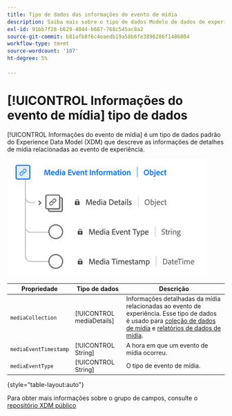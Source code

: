 ```yaml
---
title: Tipo de dados das informações do evento de mídia
description: Saiba mais sobre o tipo de dados Modelo de dados de experiência (XDM) de informações de evento de mídia.
exl-id: 91bb7f28-b629-4044-b687-768c545ac8a2
source-git-commit: b81afb8f6c4eaedb19a58b6fe3896286f1486804
workflow-type: tm+mt
source-wordcount: '107'
ht-degree: 5%

---
```


# [!UICONTROL Informações do evento de mídia] tipo de dados

[!UICONTROL Informações do evento de mídia] é um tipo de dados padrão do Experience Data Model (XDM) que descreve as informações de detalhes de mídia relacionadas ao evento de experiência.

![Um diagrama do tipo de dados Informações do evento de mídia.](../images/data-types/media-event-information.png)

| Propriedade | Tipo de dados | Descrição |
| --- | --- | --- |
| `mediaCollection` | [!UICONTROL mediaDetails] | Informações detalhadas da mídia relacionadas ao evento de experiência. Esse tipo de dados é usado para [coleção de dados de mídia](./media-collection-details.md) e [relatórios de dados de mídia](./media-reporting-details.md). |
| `mediaEventTimestamp` | [!UICONTROL String] | A hora em que um evento de mídia ocorreu. |
| `mediaEventType` | [!UICONTROL String] | O tipo de evento de mídia. |

{style="table-layout:auto"}

Para obter mais informações sobre o grupo de campos, consulte o [repositório XDM público](https://github.com/adobe/xdm/blob/master/components/datatypes/mediaevent.schema.json)
